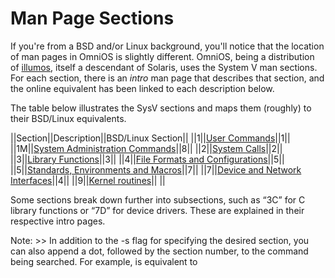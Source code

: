 Man Page Sections
=================

If you're from a BSD and/or Linux background, you'll notice that the
location of man pages in OmniOS is slightly different. OmniOS, being a
distribution of [illumos](http://illumos.org), itself a descendant of
Solaris, uses the System V man sections. For each section, there is an
*intro* man page that describes that section, and the online equivalent
has been linked to each description below.

The table below illustrates the SysV sections and maps them (roughly) to
their BSD/Linux equivalents.

||Section||Description||BSD/Linux Section|| ||1||[User
Commands](http://illumos.org/man/1/intro)||1|| ||1M||[System
Administration Commands](http://illumos.org/man/1M/intro)||8||
||2||[System Calls](http://illumos.org/man/2/intro)||2|| ||3||[Library
Functions](http://illumos.org/man/3/intro)||3|| ||4||[File Formats and
Configurations](http://illumos.org/man/4/intro)||5|| ||5||[Standards,
Environments and Macros](http://illumos.org/man/5/intro)||7||
||7||[Device and Network
Interfaces](http://illumos.org/man/7/intro)||4|| ||9||[Kernel
routines](http://illumos.org/man/9/intro)|| ||

Some sections break down further into subsections, such as “3C” for C
library functions or “7D” for device drivers. These are explained in
their respective intro pages.

Note: &gt;&gt; In addition to the -s flag for specifying the desired
section, you can also append a dot, followed by the section number, to
the command being searched. For example, is equivalent to
